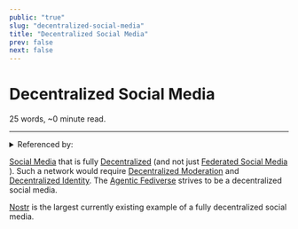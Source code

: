 ```yaml
---
public: "true"
slug: "decentralized-social-media"
title: "Decentralized Social Media"
prev: false
next: false
---
```

<script setup>
import { data } from '../../git.data.ts';
import { useData } from 'vitepress';
const pageData = useData();
</script>
<h1 class="p-name">Decentralized Social Media</h1>
<p>25 words, ~0 minute read. <span v-html="data[`site/${pageData.page.value.relativePath}`]" /></p>
<hr/>

<details><summary>Referenced by:</summary><a href="/garden/moderation/index.md">Moderation</a><a href="/garden/nostr/index.md">Nostr</a><a href="/garden/virality/index.md">Virality</a></details>

[Social Media](/garden/social-media/index.md) that is fully [Decentralized](/garden/decentralized/index.md) (and not just [Federated Social Media](/garden/fediverse/index.md) ). Such a network would require [Decentralized Moderation](/garden/decentralized-moderation/index.md) and [Decentralized Identity](/garden/decentralized-identity/index.md). The [Agentic Fediverse](/garden/fedi-v2/index.md) strives to be a decentralized social media.

[Nostr](/garden/nostr/index.md) is the largest currently existing example of a fully decentralized social media.